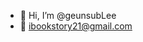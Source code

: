 - 👋 Hi, I’m @geunsubLee
- 👀 ibookstory21@gmail.com

<!---
geunsubLee/geunsubLee is a ✨ special ✨ repository because its `README.md` (this file) appears on your GitHub profile.
You can click the Preview link to take a look at your changes.
--->
